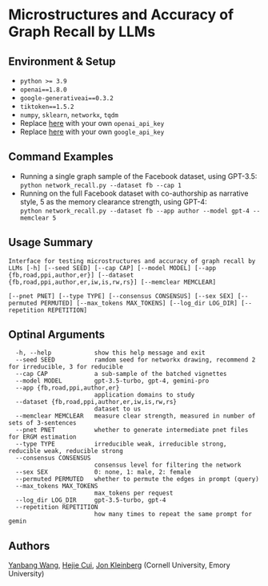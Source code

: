 # Microstructures and Accuracy of Graph Recall by LLMs

## Environment & Setup
* `python >= 3.9`
* `openai==1.8.0`
* `google-generativeai==0.3.2`
* `tiktoken==1.5.2`
* `numpy`, `sklearn`, `networkx`, `tqdm`
* Replace [here](./network_recall.py#L8) with your own `openai_api_key`
* Replace [here](./network_recall_gemini.py#L14) with your own `google_api_key`

## Command Examples
- Running a single graph sample of the Facebook dataset, using GPT-3.5:\
`python network_recall.py --dataset fb --cap 1`
- Running on the full Facebook dataset with co-authorship as narrative style, 5 as the memory clearance strength, using GPT-4:\
`python network_recall.py --dataset fb --app author --model gpt-4 --memclear 5`


## Usage Summary
```
Interface for testing microstructures and accuracy of graph recall by LLMs [-h] [--seed SEED] [--cap CAP] [--model MODEL] [--app {fb,road,ppi,author,er}] [--dataset {fb,road,ppi,author,er,iw,is,rw,rs}] [--memclear MEMCLEAR]
                                                                                  [--pnet PNET] [--type TYPE] [--consensus CONSENSUS] [--sex SEX] [--permuted PERMUTED] [--max_tokens MAX_TOKENS] [--log_dir LOG_DIR] [--repetition REPETITION]
```

## Optinal Arguments
```
  -h, --help            show this help message and exit
  --seed SEED           ramdom seed for networkx drawing, recommend 2 for irreducible, 3 for reducible
  --cap CAP             a sub-sample of the batched vignettes
  --model MODEL         gpt-3.5-turbo, gpt-4, gemini-pro
  --app {fb,road,ppi,author,er}
                        application domains to study
  --dataset {fb,road,ppi,author,er,iw,is,rw,rs}
                        dataset to us
  --memclear MEMCLEAR   measure clear strength, measured in number of sets of 3-sentences
  --pnet PNET           whether to generate intermediate pnet files for ERGM estimation
  --type TYPE           irreducible weak, irreducible strong, reducible weak, reducible strong
  --consensus CONSENSUS
                        consensus level for filtering the network
  --sex SEX             0: none, 1: male, 2: female
  --permuted PERMUTED   whether to permute the edges in prompt (query)
  --max_tokens MAX_TOKENS
                        max_tokens per request
  --log_dir LOG_DIR     gpt-3.5-turbo, gpt-4
  --repetition REPETITION
                        how many times to repeat the same prompt for gemin
```

## Authors
[Yanbang Wang](https://www.cs.cornell.edu/~ywangdr/), [Hejie Cui](https://hejiecui.com/), [Jon Kleinberg](https://www.cs.cornell.edu/home/kleinber/) (Cornell University, Emory University)
